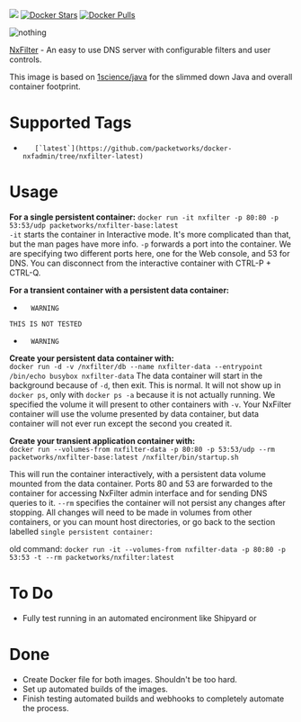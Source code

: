[![](https://images.microbadger.com/badges/image/packetworks/nxfilter-base.svg)](https://microbadger.com/images/packetworks/nxfilter-base "Get your own image badge on microbadger.com")
[![Docker Stars](https://img.shields.io/docker/stars/packetworks/nxfilter-base.svg)](https://hub.docker.com/r/packetworks/nxfilter-base/)
[![Docker Pulls](https://img.shields.io/docker/pulls/packetworks/nxfilter-base.svg)](https://hub.docker.com/r/packetworks/nxfilter-base/)
  
![nothing](http://www.nxfilter.org/p2/wp-content/uploads/2014/07/rb_logo41.png)  
 
[NxFilter](http://www.nxfilter.org/) - An easy to use DNS server with configurable filters and user controls.
  
This image is based on [1science/java](https://registry.hub.docker.com/u/1science/java/) for the slimmed down Java and overall container footprint.

# Supported Tags

-        [`latest`](https://github.com/packetworks/docker-nxfadmin/tree/nxfilter-latest)

# Usage

**For a single persistent container:**
```docker run -it nxfilter -p 80:80 -p 53:53/udp packetworks/nxfilter-base:latest```  
```-it``` starts the container in Interactive mode. It's more complicated than that, but the man pages have more info. ```-p``` forwards a port into the container. We are specifying two different ports here, one for the Web console, and 53 for DNS. You can disconnect from the interactive container with CTRL-P + CTRL-Q.

**For a transient container with a persistent data container:**

- ```   WARNING  ```  

```THIS IS NOT TESTED```  

- ```   WARNING  ```  

**Create your persistent data container with:**  
```docker run -d -v /nxfilter/db --name nxfilter-data --entrypoint /bin/echo busybox nxfilter-data``` The data container will start in the background because of ```-d```, then exit. This is normal. It will not show up in ```docker ps```, only with ```docker ps -a``` because it is not actually running. We specified the volume it will present to other containers with ```-v```. Your NxFilter container will use the volume presented by data container, but data container will not ever run except the second you created it.  
  
**Create your transient application container with:**  
```docker run --volumes-from nxfilter-data -p 80:80 -p 53:53/udp --rm packetworks/nxfilter-base:latest /nxfilter/bin/startup.sh```

This will run the container interactively, with a persistent data volume mounted from the data container. Ports 80 and 53 are forwarded to the container for accessing NxFilter admin interface and for sending DNS queries to it. ```--rm``` specifies the container will not persist any changes after stopping. All changes will need to be made in volumes from other containers, or you can mount host directories, or go back to the section labelled ```single persistent container:```

old command: ```docker run -it --volumes-from nxfilter-data -p 80:80 -p 53:53 -t --rm packetworks/nxfilter:latest```


# To Do
- Fully test running in an automated encironment like Shipyard or 

# Done
- Create Docker file for both images. Shouldn't be too hard.
- Set up automated builds of the images.
- Finish testing automated builds and webhooks to completely automate the process.
